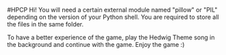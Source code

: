 #HPCP
Hi!
You will need a certain external module named "pillow" or "PIL" depending on the version of your Python shell.
You are required to store all the files in the same folder.

To have a better experience of the game, play the Hedwig Theme song in the background and continue with the game. Enjoy the game :)
